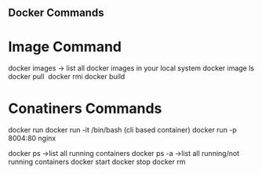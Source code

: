 ## Docker Commands

# Image Command

docker images   -> list all docker images in your local system
docker image ls
docker pull <image name> 
docker rmi <image-name>
docker build


# Conatiners Commands
docker run
	docker run -it <img-name> /bin/bash   (cli based container)
	docker run -p 8004:80 nginx	

docker ps     ->list all running containers
docker ps -a     ->list all running/not running containers
docker start <cont-id>
docker stop <cont-id>
docker rm <cont-id>
